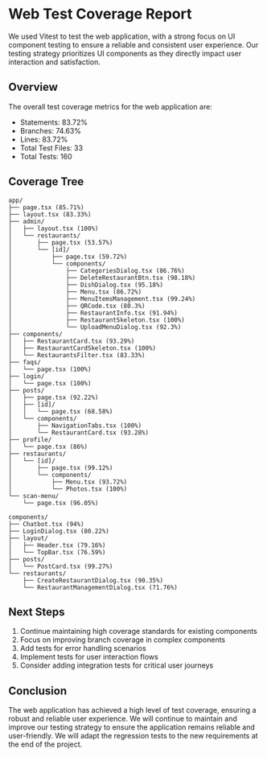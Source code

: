 # Web Test Coverage Report

We used Vitest to test the web application, with a strong focus on UI component testing to ensure a reliable and consistent user experience. Our testing strategy prioritizes UI components as they directly impact user interaction and satisfaction.

## Overview
The overall test coverage metrics for the web application are:
- Statements: 83.72%
- Branches: 74.63%
- Lines: 83.72%
- Total Test Files: 33
- Total Tests: 160

## Coverage Tree
```
app/
├── page.tsx (85.71%)
├── layout.tsx (83.33%)
├── admin/
│   ├── layout.tsx (100%)
│   └── restaurants/
│       ├── page.tsx (53.57%)
│       └── [id]/
│           ├── page.tsx (59.72%)
│           └── components/
│               ├── CategoriesDialog.tsx (86.76%)
│               ├── DeleteRestaurantBtn.tsx (98.18%)
│               ├── DishDialog.tsx (95.18%)
│               ├── Menu.tsx (86.72%)
│               ├── MenuItemsManagement.tsx (99.24%)
│               ├── QRCode.tsx (80.3%)
│               ├── RestaurantInfo.tsx (91.94%)
│               ├── RestaurantSkeleton.tsx (100%)
│               └── UploadMenuDialog.tsx (92.3%)
├── components/
│   ├── RestaurantCard.tsx (93.29%)
│   ├── RestaurantCardSkeleton.tsx (100%)
│   └── RestaurantsFilter.tsx (83.33%)
├── faqs/
│   └── page.tsx (100%)
├── login/
│   └── page.tsx (100%)
├── posts/
│   ├── page.tsx (92.22%)
│   ├── [id]/
│   │   └── page.tsx (68.58%)
│   └── components/
│       ├── NavigationTabs.tsx (100%)
│       └── RestaurantCard.tsx (93.28%)
├── profile/
│   └── page.tsx (86%)
├── restaurants/
│   └── [id]/
│       ├── page.tsx (99.12%)
│       └── components/
│           ├── Menu.tsx (93.72%)
│           └── Photos.tsx (100%)
└── scan-menu/
    └── page.tsx (96.05%)

components/
├── Chatbot.tsx (94%)
├── LoginDialog.tsx (80.22%)
├── layout/
│   ├── Header.tsx (79.16%)
│   └── TopBar.tsx (76.59%)
├── posts/
│   └── PostCard.tsx (99.27%)
└── restaurants/
    ├── CreateRestaurantDialog.tsx (90.35%)
    └── RestaurantManagementDialog.tsx (71.76%)
```

## Next Steps
1. Continue maintaining high coverage standards for existing components
2. Focus on improving branch coverage in complex components
3. Add tests for error handling scenarios
4. Implement tests for user interaction flows
5. Consider adding integration tests for critical user journeys


## Conclusion
The web application has achieved a high level of test coverage, ensuring a robust and reliable user experience. We will continue to maintain and improve our testing strategy to ensure the application remains reliable and user-friendly. We will adapt the regression tests to the new requirements at the end of the project.

